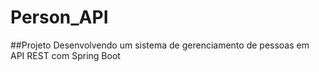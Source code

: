 # Person_API
##Projeto Desenvolvendo um sistema de gerenciamento de pessoas em API REST com Spring Boot
